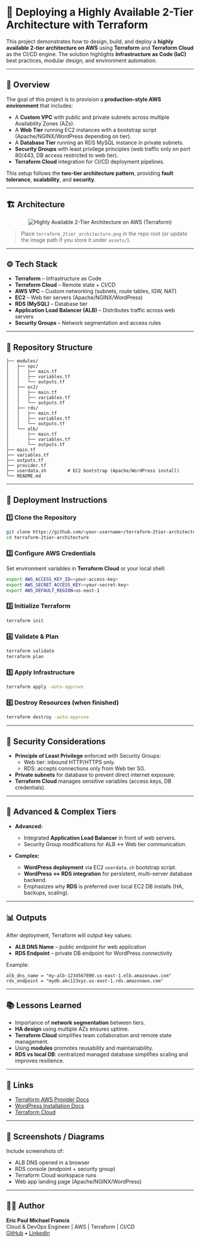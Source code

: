 # 🚀 Deploying a Highly Available 2-Tier Architecture with Terraform

This project demonstrates how to design, build, and deploy a **highly available 2-tier architecture on AWS** using **Terraform** and **Terraform Cloud** as the CI/CD engine.
The solution highlights **Infrastructure as Code (IaC)** best practices, modular design, and environment automation.

---

## 📖 Overview

The goal of this project is to provision a **production-style AWS environment** that includes:

- A **Custom VPC** with public and private subnets across multiple Availability Zones (AZs).
- A **Web Tier** running EC2 instances with a bootstrap script (Apache/NGINX/WordPress depending on tier).
- A **Database Tier** running an RDS MySQL instance in private subnets.
- **Security Groups** with least privilege principles (web traffic only on port 80/443, DB access restricted to web tier).
- **Terraform Cloud** integration for CI/CD deployment pipelines.

This setup follows the **two-tier architecture pattern**, providing **fault tolerance**, **scalability**, and **security**.

---

## 🏗 Architecture

<p align="center">
  <img src="./terraform_2tier_architecture.png" alt="Highly Available 2-Tier Architecture on AWS (Terraform)" />
</p>

> Place `terraform_2tier_architecture.png` in the repo root (or update the image path if you store it under `assets/`).

---

## ⚙️ Tech Stack

- **Terraform** – Infrastructure as Code  
- **Terraform Cloud** – Remote state + CI/CD  
- **AWS VPC** – Custom networking (subnets, route tables, IGW, NAT)  
- **EC2** – Web tier servers (Apache/NGINX/WordPress)  
- **RDS (MySQL)** – Database tier  
- **Application Load Balancer (ALB)** – Distributes traffic across web servers  
- **Security Groups** – Network segmentation and access rules  

---

## 📂 Repository Structure

```plaintext
├── modules/
│   ├── vpc/
│   │   ├── main.tf
│   │   ├── variables.tf
│   │   └── outputs.tf
│   ├── ec2/
│   │   ├── main.tf
│   │   ├── variables.tf
│   │   └── outputs.tf
│   ├── rds/
│   │   ├── main.tf
│   │   ├── variables.tf
│   │   └── outputs.tf
│   └── alb/
│       ├── main.tf
│       ├── variables.tf
│       └── outputs.tf
├── main.tf
├── variables.tf
├── outputs.tf
├── provider.tf
├── userdata.sh        # EC2 bootstrap (Apache/WordPress install)
└── README.md
```

---

## 🚀 Deployment Instructions

### 1️⃣ Clone the Repository
```bash
git clone https://github.com/<your-username>/terraform-2tier-architecture.git
cd terraform-2tier-architecture
```

### 2️⃣ Configure AWS Credentials
Set environment variables in **Terraform Cloud** or your local shell:
```bash
export AWS_ACCESS_KEY_ID=<your-access-key>
export AWS_SECRET_ACCESS_KEY=<your-secret-key>
export AWS_DEFAULT_REGION=us-east-1
```

### 3️⃣ Initialize Terraform
```bash
terraform init
```

### 4️⃣ Validate & Plan
```bash
terraform validate
terraform plan
```

### 5️⃣ Apply Infrastructure
```bash
terraform apply -auto-approve
```

### 6️⃣ Destroy Resources (when finished)
```bash
terraform destroy -auto-approve
```

---

## 🔐 Security Considerations

- **Principle of Least Privilege** enforced with Security Groups:
  - Web tier: inbound HTTP/HTTPS only.
  - RDS: accepts connections only from Web tier SG.
- **Private subnets** for database to prevent direct internet exposure.
- **Terraform Cloud** manages sensitive variables (access keys, DB credentials).

---

## 🎯 Advanced & Complex Tiers

- **Advanced:**  
  - Integrated **Application Load Balancer** in front of web servers.  
  - Security Group modifications for ALB ↔ Web tier communication.

- **Complex:**  
  - **WordPress deployment** via EC2 `userdata.sh` bootstrap script.  
  - **WordPress ↔ RDS integration** for persistent, multi-server database backend.  
  - Emphasizes why **RDS** is preferred over local EC2 DB installs (HA, backups, scaling).

---

## 📊 Outputs

After deployment, Terraform will output key values:
- **ALB DNS Name** – public endpoint for web application  
- **RDS Endpoint** – private DB endpoint for WordPress connectivity  

Example:
```plaintext
alb_dns_name = "my-alb-1234567890.us-east-1.elb.amazonaws.com"
rds_endpoint = "mydb.abc123xyz.us-east-1.rds.amazonaws.com"
```

---

## 📚 Lessons Learned

- Importance of **network segmentation** between tiers.  
- **HA design** using multiple AZs ensures uptime.  
- **Terraform Cloud** simplifies team collaboration and remote state management.  
- Using **modules** promotes reusability and maintainability.  
- **RDS vs local DB**: centralized managed database simplifies scaling and improves resilience.

---

## 🔗 Links

- [Terraform AWS Provider Docs](https://registry.terraform.io/providers/hashicorp/aws/latest/docs)  
- [WordPress Installation Docs](https://wordpress.org/support/article/how-to-install-wordpress/)  
- [Terraform Cloud](https://app.terraform.io/)  

---

## 📸 Screenshots / Diagrams

Include screenshots of:
- ALB DNS opened in a browser
- RDS console (endpoint + security group)
- Terraform Cloud workspace runs
- Web app landing page (Apache/NGINX/WordPress)

---

## 👨‍💻 Author

**Eric Paul Michael Francis**  
Cloud & DevOps Engineer | AWS | Terraform | CI/CD  
[GitHub](https://github.com/EricpFrancisGIT) • [LinkedIn](https://www.linkedin.com/in/eric-francis-ms/)
